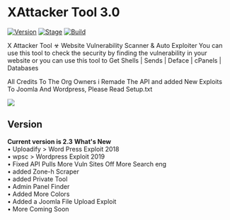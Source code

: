 <h1>XAttacker Tool 3.0</h1>
<p><a href="https://github.com/Moham3dRiahi/XAttacker"><img src="https://img.shields.io/badge/XAttacker-3.0-brightgreen.svg" alt="Version" data-canonical-src="https://img.shields.io/badge/XAttacker-3.0-brightgreen.svg?maxAge=259200" style="max-width:100%;"></a>
<a href="https://github.com/Moham3dRiahi/XAttacker"><img src="https://img.shields.io/badge/Release-Stable-orange.svg" alt="Stage" data-canonical-src="https://img.shields.io/badge/Release-Stable-orange.svg" style="max-width:100%;"></a>
<a href="https://github.com/Moham3dRiahi/XAttacker"><img src="https://img.shields.io/badge/Supported%20OS-Linux%2FWindows-brightgreengreen.svg" alt="Build" data-canonical-src="https://img.shields.io/badge/Supported%20OS-Linux%2FWindows-brightgreengreen.svg" style="max-width:100%;"></a></p>
X Attacker Tool ☣ Website Vulnerability Scanner & Auto Exploiter
You can use this tool to check the security by finding the vulnerability in your website or you can use this tool to Get Shells | Sends | Deface | cPanels | Databases

All Credits To The Org Owners i Remade The API and added New Exploits To Joomla And Wordpress,
Please Read Setup.txt


<img src="https://imgur.com/Z2chTFn.jpg" data-canonical-src="https://imgur.com/Z2chTFn.jpg" style="max-width:100%;">


<h2>Version</h2>
<strong>Current version is 2.3</strong>
<strong>What's New </strong>
<br>• Uploadify > Word Press Exploit 2018
<br>• wpsc > Wordpress Exploit 2019 
<br>• Fixed API Pulls More Vuln Sites Off More Search eng
<br>• added Zone-h Scraper
<br>• added Private Tool
<br>• Admin Panel Finder
<br>• Added More Colors
<br>• Added a Joomla File Upload Exploit
<br>• More Coming Soon 
